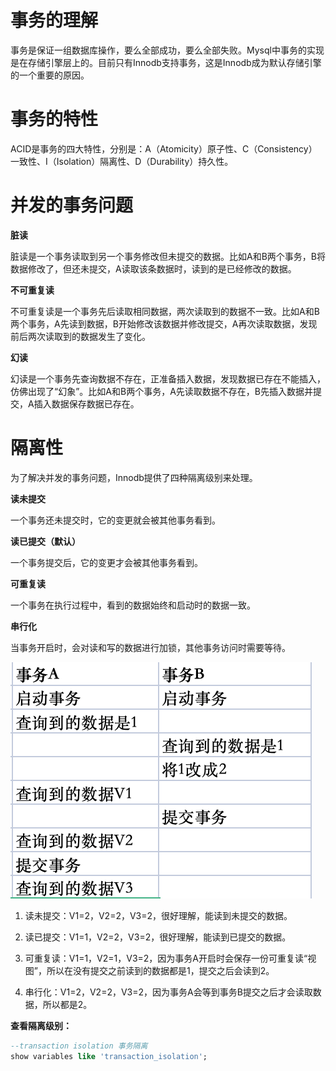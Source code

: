 # 事务的理解

事务是保证一组数据库操作，要么全部成功，要么全部失败。Mysql中事务的实现是在存储引擎层上的。目前只有Innodb支持事务，这是Innodb成为默认存储引擎的一个重要的原因。

# 事务的特性

ACID是事务的四大特性，分别是：A（Atomicity）原子性、C（Consistency）一致性、I（Isolation）隔离性、D（Durability）持久性。

# 并发的事务问题

**脏读**

脏读是一个事务读取到另一个事务修改但未提交的数据。比如A和B两个事务，B将数据修改了，但还未提交，A读取该条数据时，读到的是已经修改的数据。

**不可重复读**

不可重复读是一个事务先后读取相同数据，两次读取到的数据不一致。比如A和B两个事务，A先读到数据，B开始修改该数据并修改提交，A再次读取数据，发现前后两次读取到的数据发生了变化。

**幻读**

幻读是一个事务先查询数据不存在，正准备插入数据，发现数据已存在不能插入，仿佛出现了“幻象”。比如A和B两个事务，A先读取数据不存在，B先插入数据并提交，A插入数据保存数据已存在。

# 隔离性

为了解决并发的事务问题，Innodb提供了四种隔离级别来处理。

**读未提交**

一个事务还未提交时，它的变更就会被其他事务看到。

**读已提交（默认）**

一个事务提交后，它的变更才会被其他事务看到。

**可重复读**

一个事务在执行过程中，看到的数据始终和启动时的数据一致。

**串行化**

当事务开启时，会对读和写的数据进行加锁，其他事务访问时需要等待。

<img title="" src="./images/事务示例1.jpg" alt="事务示例1" data-align="inline">

1. 读未提交：V1=2，V2=2，V3=2，很好理解，能读到未提交的数据。

2. 读已提交：V1=1，V2=2，V3=2，很好理解，能读到已提交的数据。

3. 可重复读：V1=1，V2=1，V3=2，因为事务A开启时会保存一份可重复读“视图”，所以在没有提交之前读到的数据都是1，提交之后会读到2。

4. 串行化：V1=2，V2=2，V3=2，因为事务A会等到事务B提交之后才会读取数据，所以都是2。

**查看隔离级别：**

```sql
--transaction isolation 事务隔离
show variables like 'transaction_isolation';
```
